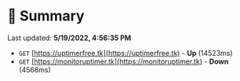 # 📖 Summary
Last updated: **5/19/2022, 4:56:35 PM**

- `GET` [https://uptimerfree.tk](https://uptimerfree.tk) - **Up** (14523ms)
- `GET` [https://monitoruptimer.tk](https://monitoruptimer.tk) - **Down** (4568ms)
